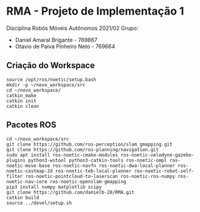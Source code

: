 # RMA - Projeto de Implementação 1
Disciplina Robôs Móveis Autônomos 2021/02
Grupo:
  - Daniel Amaral Brigante - 769867
  - Otavio de Paiva Pinheiro Neto - 769664

## Criação do Workspace 

```shell
source /opt/ros/noetic/setup.bash
mkdir -p ~/novo_workspace/src
cd ~/novo_workspace/
catkin_make
catkin init
catkin clean

```

## Pacotes ROS

```console
cd ~/novo_workspace/src
git clone https://github.com/ros-perception/slam_gmapping.git
git clone https://github.com/ros-planning/navigation.git
sudo apt install ros-noetic-cmake-modules ros-noetic-velodyne-gazebo-plugins python3-wstool python3-catkin-tools ros-noetic-ompl ros-noetic-move-base ros-noetic-navfn ros-noetic-dwa-local-planner ros-noetic-costmap-2d ros-noetic-teb-local-planner ros-noetic-robot-self-filter ros-noetic-pointcloud-to-laserscan ros-noetic-ros-numpy ros-noetic-nav-core ros-noetic-openslam-gmapping
pip3 install numpy matplotlib scipy
git clone https://github.com/danielb-28/RMA.git
catkin build
source ../devel/setup.sh
```
